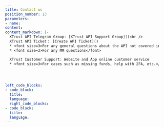 ```yaml
---
title: Contact us
position_number: 13
parameters:
- name:
content:
content_markdown: |-
  XTrust API Telegram Group: [XTrust API Support Group]()<br />
  XTrust API Ticket： [Create API Ticket]()
  * <font size=3>For any general questions about the API not covered in the documentation.</font>
  * <font size=3>For any MM questions</font>

  XTrust Customer Support: Website and App online customer service
  * <font size=3>For cases such as missing funds, help with 2FA, etc.</font>




left_code_blocks:
- code_block:
  title:
  language:
  right_code_blocks:
- code_block:
  title:
  language:
---
```


